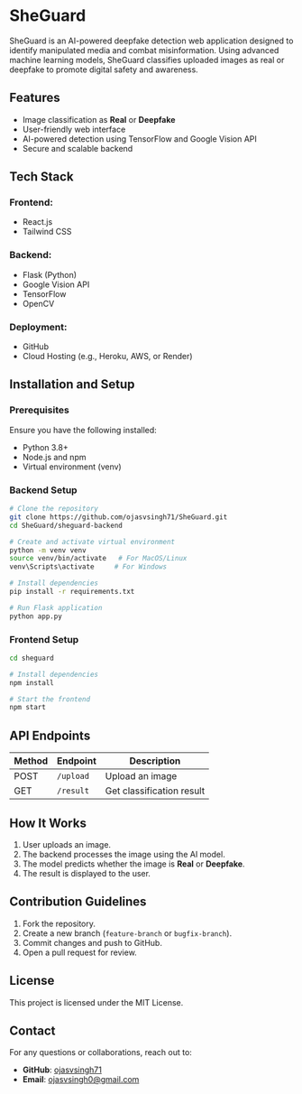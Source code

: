 # SheGuard

SheGuard is an AI-powered deepfake detection web application designed to identify manipulated media and combat misinformation. Using advanced machine learning models, SheGuard classifies uploaded images as real or deepfake to promote digital safety and awareness.

## Features
- Image classification as **Real** or **Deepfake**
- User-friendly web interface
- AI-powered detection using TensorFlow and Google Vision API
- Secure and scalable backend

## Tech Stack
### Frontend:
- React.js
- Tailwind CSS

### Backend:
- Flask (Python)
- Google Vision API
- TensorFlow
- OpenCV

### Deployment:
- GitHub
- Cloud Hosting (e.g., Heroku, AWS, or Render)

## Installation and Setup

### Prerequisites
Ensure you have the following installed:
- Python 3.8+
- Node.js and npm
- Virtual environment (venv)

### Backend Setup
```bash
# Clone the repository
git clone https://github.com/ojasvsingh71/SheGuard.git
cd SheGuard/sheguard-backend

# Create and activate virtual environment
python -m venv venv
source venv/bin/activate   # For MacOS/Linux
venv\Scripts\activate     # For Windows

# Install dependencies
pip install -r requirements.txt

# Run Flask application
python app.py
```

### Frontend Setup
```bash
cd sheguard

# Install dependencies
npm install

# Start the frontend
npm start
```

## API Endpoints
| Method | Endpoint         | Description          |
|--------|-----------------|----------------------|
| POST   | `/upload`       | Upload an image     |
| GET    | `/result`       | Get classification result |

## How It Works
1. User uploads an image.
2. The backend processes the image using the AI model.
3. The model predicts whether the image is **Real** or **Deepfake**.
4. The result is displayed to the user.

## Contribution Guidelines
1. Fork the repository.
2. Create a new branch (`feature-branch` or `bugfix-branch`).
3. Commit changes and push to GitHub.
4. Open a pull request for review.

## License
This project is licensed under the MIT License.

## Contact
For any questions or collaborations, reach out to:
- **GitHub**: [ojasvsingh71](https://github.com/ojasvsingh71)
- **Email**: ojasvsingh0@gmail.com

